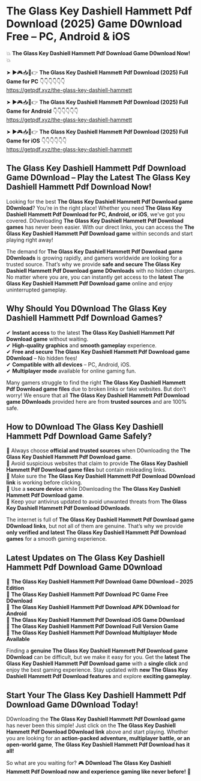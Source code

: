 # The Glass Key Dashiell Hammett Pdf Download (2025) Game D0wnload Free – PC, Android & iOS

💥 **The Glass Key Dashiell Hammett Pdf Download Game D0wnload Now!** 💥  

➤ ►🎮📥📱👉 **The Glass Key Dashiell Hammett Pdf Download (2025) Full Game for PC** 👇👇👇👇👇👇  
https://getpdf.xyz/the-glass-key-dashiell-hammett  

➤ ►🎮📥📱👉 **The Glass Key Dashiell Hammett Pdf Download (2025) Full Game for Android** 👇👇👇👇👇👇  
https://getpdf.xyz/the-glass-key-dashiell-hammett  

➤ ►🎮📥📱👉 **The Glass Key Dashiell Hammett Pdf Download (2025) Full Game for iOS** 👇👇👇👇👇👇  
https://getpdf.xyz/the-glass-key-dashiell-hammett  

## The Glass Key Dashiell Hammett Pdf Download Game D0wnload – Play the Latest The Glass Key Dashiell Hammett Pdf Download Now!

Looking for the best **The Glass Key Dashiell Hammett Pdf Download game D0wnload**? You’re in the right place! Whether you need **The Glass Key Dashiell Hammett Pdf Download for PC, Android, or iOS**, we’ve got you covered. D0wnloading **The Glass Key Dashiell Hammett Pdf Download games** has never been easier. With our direct links, you can access the **The Glass Key Dashiell Hammett Pdf Download game** within seconds and start playing right away!  

The demand for **The Glass Key Dashiell Hammett Pdf Download game D0wnloads** is growing rapidly, and gamers worldwide are looking for a trusted source. That’s why we provide **safe and secure The Glass Key Dashiell Hammett Pdf Download game D0wnloads** with no hidden charges. No matter where you are, you can instantly get access to the **latest The Glass Key Dashiell Hammett Pdf Download game** online and enjoy uninterrupted gameplay.  

## **Why Should You D0wnload The Glass Key Dashiell Hammett Pdf Download Games?**  

✔ **Instant access** to the latest **The Glass Key Dashiell Hammett Pdf Download game** without waiting.  
✔ **High-quality graphics** and **smooth gameplay** experience.  
✔ **Free and secure The Glass Key Dashiell Hammett Pdf Download game D0wnload** – No hidden fees!  
✔ **Compatible with all devices** – PC, Android, iOS.  
✔ **Multiplayer mode** available for online gaming fun.  

Many gamers struggle to find the right **The Glass Key Dashiell Hammett Pdf Download game files** due to broken links or fake websites. But don’t worry! We ensure that all **The Glass Key Dashiell Hammett Pdf Download game D0wnloads** provided here are from **trusted sources** and are 100% safe.  

## **How to D0wnload The Glass Key Dashiell Hammett Pdf Download Game Safely?**  

📌 Always choose **official and trusted sources** when D0wnloading the **The Glass Key Dashiell Hammett Pdf Download game**.  
📌 Avoid suspicious websites that claim to provide **The Glass Key Dashiell Hammett Pdf Download game files** but contain misleading links.  
📌 Make sure the **The Glass Key Dashiell Hammett Pdf Download D0wnload link** is working before clicking.  
📌 Use a **secure device** while D0wnloading the **The Glass Key Dashiell Hammett Pdf Download game**.  
📌 Keep your antivirus updated to avoid unwanted threats from **The Glass Key Dashiell Hammett Pdf Download D0wnloads**.  

The internet is full of **The Glass Key Dashiell Hammett Pdf Download game D0wnload links**, but not all of them are genuine. That’s why we provide **only verified and latest The Glass Key Dashiell Hammett Pdf Download games** for a smooth gaming experience.  

## **Latest Updates on The Glass Key Dashiell Hammett Pdf Download Game D0wnload**  

🔹 **The Glass Key Dashiell Hammett Pdf Download Game D0wnload – 2025 Edition**  
🔹 **The Glass Key Dashiell Hammett Pdf Download PC Game Free D0wnload**  
🔹 **The Glass Key Dashiell Hammett Pdf Download APK D0wnload for Android**  
🔹 **The Glass Key Dashiell Hammett Pdf Download iOS Game D0wnload**  
🔹 **The Glass Key Dashiell Hammett Pdf Download Full Version Game**  
🔹 **The Glass Key Dashiell Hammett Pdf Download Multiplayer Mode Available**  

Finding a **genuine The Glass Key Dashiell Hammett Pdf Download game D0wnload** can be difficult, but we make it easy for you. Get the **latest The Glass Key Dashiell Hammett Pdf Download game** with a **single click** and enjoy the best gaming experience. Stay updated with **new The Glass Key Dashiell Hammett Pdf Download features** and explore **exciting gameplay**.  

## **Start Your The Glass Key Dashiell Hammett Pdf Download Game D0wnload Today!**  

D0wnloading the **The Glass Key Dashiell Hammett Pdf Download game** has never been this simple! Just click on the **The Glass Key Dashiell Hammett Pdf Download D0wnload link** above and start playing. Whether you are looking for an **action-packed adventure, multiplayer battle, or an open-world game**, **The Glass Key Dashiell Hammett Pdf Download has it all!**  

So what are you waiting for? 🎮 **D0wnload The Glass Key Dashiell Hammett Pdf Download now and experience gaming like never before!** 🚀  
